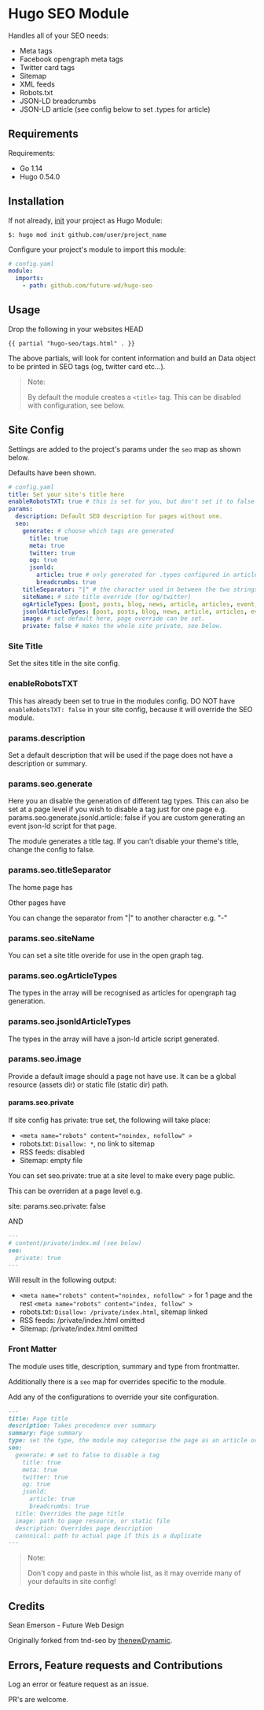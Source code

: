# Hugo SEO Module

Handles all of your SEO needs:

- Meta tags
- Facebook opengraph meta tags
- Twitter card tags
- Sitemap
- XML feeds
- Robots.txt
- JSON-LD breadcrumbs
- JSON-LD article (see config below to set .types for article)

## Requirements

Requirements:

- Go 1.14
- Hugo 0.54.0

## Installation

If not already, [init](https://gohugo.io/hugo-modules/use-modules/#initialize-a-new-module) your project as Hugo Module:

```
$: hugo mod init github.com/user/project_name
```

Configure your project's module to import this module:

```yaml
# config.yaml
module:
  imports:
    - path: github.com/future-wd/hugo-seo
```

## Usage

Drop the following in your websites HEAD

```
{{ partial "hugo-seo/tags.html" . }}
```

The above partials, will look for content information and build an Data object to be printed in SEO tags (og, twitter card etc...).

> Note:
>
> By default the module creates a `<title>` tag. This can be disabled with configuration, see below.

## Site Config

Settings are added to the project's params under the `seo` map as shown below.

Defaults have been shown.

```yaml
# config.yaml
title: Set your site's title here
enableRobotsTXT: true # this is set for you, but don't set it to false in your site!
params:
  description: Default SEO description for pages without one.
  seo:
    generate: # choose which tags are generated
      title: true
      meta: true
      twitter: true
      og: true
      jsonld:
        article: true # only generated for .types configured in articleTypes or eventTypes
        breadcrumbs: true
    titleSeparator: "|" # the character used in between the two strings for the title if not home page.
    siteName: # site title override (for og/twitter)
    ogArticleTypes: [post, posts, blog, news, article, articles, event, events]
    jsonldArticleTypes: [post, posts, blog, news, article, articles, event, events]
    image: # set default here, page override can be set. 
    private: false # makes the whole site private, see below.
```

### Site Title

Set the sites title in the site config.

### enableRobotsTXT

This has already been set to true in the modules config. DO NOT have `enableRobotsTXT: false` in your site config, because it will override the SEO module.


### params.description

Set a default description that will be used if the page does not have a description or summary.

### params.seo.generate

Here you an disable the generation of different tag types. This can also be set at a page level if you wish to disable a tag just for one page e.g. params.seo.generate.jsonld.article: false if you are custom generating an event json-ld script for that page.

The module generates a title tag. If you can't disable your theme's title, change the config to false.

### params.seo.titleSeparator

The home page has <title>{ site title}</title>

Other pages have <title>{page title} | { site title } </title>

You can change the separator from "|" to another character e.g. "-"

### params.seo.siteName

You can set a site title overide for use in the open graph tag.

### params.seo.ogArticleTypes

The types in the array will be recognised as articles for opengraph tag generation.

### params.seo.jsonldArticleTypes

The types in the array will have a json-ld article script generated.

### params.seo.image

Provide a default image should a page not have use. It can be a global resource (assets dir) or static file (static dir) path.

#### params.seo.private

If site config has private: true set, the following will take place:

- `<meta name="robots" content="noindex, nofollow" >`
- robots.txt: `Disallow: *`, no link to sitemap
- RSS feeds: disabled
- Sitemap: empty file

You can set seo.private: true at a site level to make every page public.

This can be overriden at a page level e.g.

site:  params.seo.private: false

AND

```markdown
---
# content/private/index.md (see below)
seo:
  private: true
---
```

Will result in the following output:

- `<meta name="robots" content="noindex, nofollow" >` for 1 page and the rest `<meta name="robots" content="index, follow" >`
- robots.txt: `Disallow: /private/index.html`, sitemap linked
- RSS feeds: /private/index.html omitted
- Sitemap: /private/index.html omitted

### Front Matter

The module uses title, description, summary and type from frontmatter.

Additionally there is a `seo` map for overrides specific to the module. 

Add any of the configurations to override your site configuration.

```markdown
---
title: Page title
description: Takes precedence over summary
summary: Page summary
type: set the type, the module may categorise the page as an article or event.
seo:
  generate: # set to false to disable a tag
    title: true
    meta: true
    twitter: true
    og: true
    jsonld:
      article: true
      breadcrumbs: true
  title: Overrides the page title
  image: path to page resource, or static file
  description: Overrides page description
  canonical: path to actual page if this is a duplicate
---
```

> Note:
>
> Don't copy and paste in this whole list, as it may override many of your defaults in site config!

## Credits

Sean Emerson - Future Web Design

Originally forked from tnd-seo by [thenewDynamic](https://www.thenewdynamic.com).

## Errors, Feature requests and Contributions

Log an error or feature request as an issue.

PR's are welcome.
